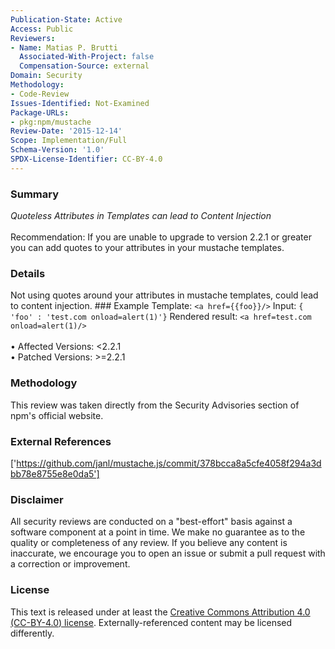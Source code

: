 ```yaml
---
Publication-State: Active
Access: Public
Reviewers:
- Name: Matias P. Brutti
  Associated-With-Project: false
  Compensation-Source: external
Domain: Security
Methodology:
- Code-Review
Issues-Identified: Not-Examined
Package-URLs:
- pkg:npm/mustache
Review-Date: '2015-12-14'
Scope: Implementation/Full
Schema-Version: '1.0'
SPDX-License-Identifier: CC-BY-4.0
---
```

### Summary
*Quoteless Attributes in Templates can lead to Content Injection*<br><br>Recommendation: If you are unable to upgrade to version 2.2.1 or greater you can add quotes to your attributes in your mustache templates.
### Details
Not using quotes around your attributes in mustache templates, could lead to content injection.  ### Example Template: ```<a href={{foo}}/>```  Input: ```{ 'foo' : 'test.com onload=alert(1)'}```  Rendered result: ```<a href=test.com onload=alert(1)/>```
<br><br>• Affected Versions: <2.2.1
<br>• Patched Versions: >=2.2.1
### Methodology
This review was taken directly from the Security Advisories section of npm's official website.
### External References
['https://github.com/janl/mustache.js/commit/378bcca8a5cfe4058f294a3dbb78e8755e8e0da5']
### Disclaimer
All security reviews are conducted on a "best-effort" basis against a software component at a point in time. We make no guarantee as to the quality or completeness of any review. If you believe any content is inaccurate, we encourage you to open an issue or submit a pull request with a correction or improvement.
### License
This text is released under at least the [Creative Commons Attribution 4.0 (CC-BY-4.0) license](https://creativecommons.org/licenses/by/4.0/legalcode.txt). Externally-referenced content may be licensed differently.
